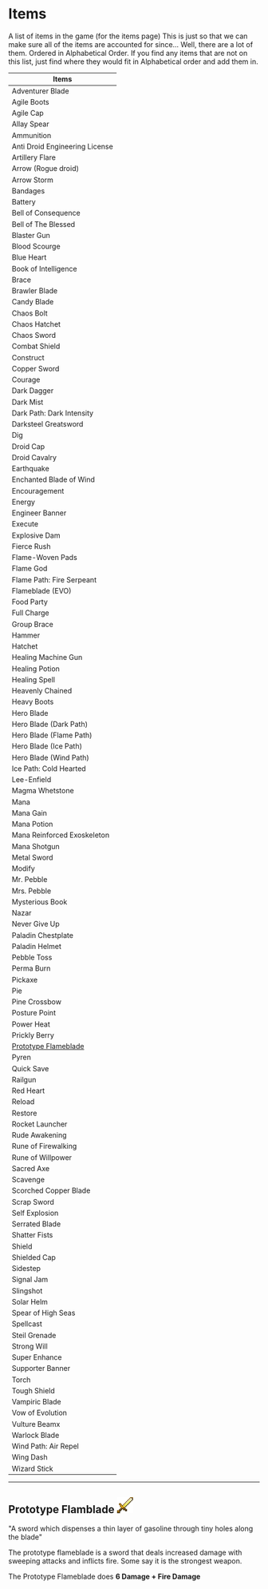 # Items

A list of items in the game (for the items page)
This is just so that we can make sure all of the items are accounted for since... Well, there are a lot of them.
Ordered in Alphabetical Order. If you find any items that are not on this list, just find where they would fit in Alphabetical order and add them in.

| Items |
|-|
| Adventurer Blade
| Agile Boots
| Agile Cap
| Allay Spear
| Ammunition
| Anti Droid Engineering License
| Artillery Flare
| Arrow (Rogue droid)
| Arrow Storm
| Bandages
| Battery
| Bell of Consequence
| Bell of The Blessed
| Blaster Gun
| Blood Scourge
| Blue Heart
| Book of Intelligence
| Brace
| Brawler Blade
| Candy Blade
| Chaos Bolt
| Chaos Hatchet
| Chaos Sword
| Combat Shield
| Construct
| Copper Sword
| Courage
| Dark Dagger
| Dark Mist
| Dark Path: Dark Intensity
| Darksteel Greatsword
| Dig
| Droid Cap
| Droid Cavalry
| Earthquake
| Enchanted Blade of Wind
| Encouragement
| Energy
| Engineer Banner
| Execute
| Explosive Dam
| Fierce Rush
| Flame-Woven Pads
| Flame God
| Flame Path: Fire Serpeant
| Flameblade (EVO)
| Food Party
| Full Charge
| Group Brace
| Hammer
| Hatchet
| Healing Machine Gun
| Healing Potion
| Healing Spell
| Heavenly Chained
| Heavy Boots
| Hero Blade
| Hero Blade (Dark Path)
| Hero Blade (Flame Path)
| Hero Blade (Ice Path)
| Hero Blade (Wind Path)
| Ice Path: Cold Hearted
| Lee-Enfield
| Magma Whetstone
| Mana
| Mana Gain
| Mana Potion
| Mana Reinforced Exoskeleton
| Mana Shotgun
| Metal Sword
| Modify
| Mr. Pebble
| Mrs. Pebble
| Mysterious Book
| Nazar
| Never Give Up
| Paladin Chestplate
| Paladin Helmet
| Pebble Toss
| Perma Burn
| Pickaxe
| Pie
| Pine Crossbow
| Posture Point
| Power Heat
| Prickly Berry
| <a href="#PFB">Prototype Flameblade</a>
| Pyren
| Quick Save
| Railgun
| Red Heart
| Reload
| Restore
| Rocket Launcher
| Rude Awakening
| Rune of Firewalking
| Rune of Willpower
| Sacred Axe
| Scavenge
| Scorched Copper Blade
| Scrap Sword
| Self Explosion
| Serrated Blade
| Shatter Fists
| Shield
| Shielded Cap
| Sidestep
| Signal Jam
| Slingshot
| Solar Helm
| Spear of High Seas
| Spellcast
| Steil Grenade
| Strong Will
| Super Enhance
| Supporter Banner
| Torch
| Tough Shield
| Vampiric Blade
| Vow of Evolution
| Vulture Beamx
| Warlock Blade
| Wind Path: Air Repel
| Wing Dash
| Wizard Stick

<hr id="PFB">

## Prototype Flamblade <img src="assets/images/Gold_Sword.png" width="32px">

"A sword which dispenses a thin layer of gasoline through tiny holes along the blade"

The prototype flameblade is a sword that deals increased damage with sweeping attacks and inflicts fire. Some say it is the strongest weapon.

The Prototype Flameblade does **6 Damage + Fire Damage** 